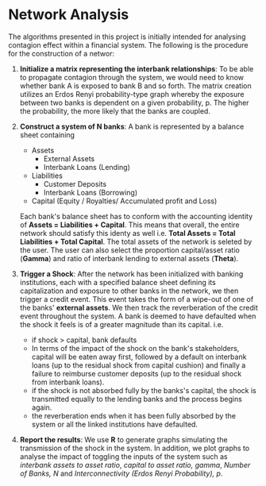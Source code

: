 # Network Analysis
The algorithms presented in this project is initially intended for analysing contagion effect within a financial system. The following is the procedure for the construction of a networ:
    
1. **Initialize a matrix representing the interbank relationships**: To be able to propagate contagion through the system, we would need to know whether bank A is exposed to bank B and so forth. The matrix creation utilizes an Erdos Renyi probability-type graph whereby the exposure between two banks is dependent on a given probability, p. The higher the probability, the more likely that the banks are coupled.
2. **Construct a system of N banks**: A bank is represented by a balance sheet containing 
    * Assets
        * External Assets
        * Interbank Loans (Lending)
    * Liabilities
        * Customer Deposits
        * Interbank Loans (Borrowing)
    * Capital (Equity / Royalties/ Accumulated profit and Loss)
    
    Each bank's balance sheet has to conform with the accounting identity of **Assets = Liabilities + Capital**. This means that overall, the entire network should satisfy this identy as well i.e. **Total Assets = Total Liabilities + Total Capital**. The total assets of the network is seleted by the user. The user can also select the proportion capital/asset ratio (**Gamma**) and ratio of interbank lending to external assets (**Theta**).
3. **Trigger a Shock**: After the network has been initialized with banking institutions, each with a specified balance sheet defining its capitalization and exposure to other banks in the network, we then trigger a credit event. This event takes the form of a wipe-out of one of the banks' **external assets**. We then track the reverberation of the credit event throughout the system. A bank is deemed to have defaulted when the shock it feels is of a greater magnitude than its capital. i.e.
    * if shock > capital, bank defaults
    * In terms of the impact of the shock on the bank's stakeholders, capital will be eaten away first, followed by a default on interbank loans (up to the residual shock from capital cushion) and finally a failure to reimburse customer deposits (up to the residual shock from interbank loans).
    * if the shock is not absorbed fully by the banks's capital, the shock is transmitted equally to the lending banks and the process begins again.
    * the reverberation ends when it has been fully absorbed by the system or all the linked institutions have defaulted.
4. **Report the results**: We use **R** to generate graphs simulating the transmission of the shock in the system. In addition, we plot graphs to analyse the impact of toggling the inputs of the system such as *interbank assets to asset ratio*, *capital to asset ratio, gamma*, *Number of Banks, N* and *Interconnectivity (Erdos Renyi Probability), p*.
    
